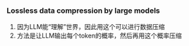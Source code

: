 ### Lossless data compression by large models
1. 因为LLM能“理解”世界，因此用这个可以进行数据压缩
2. 方法是让LLM输出每个token的概率，然后再用这个概率压缩